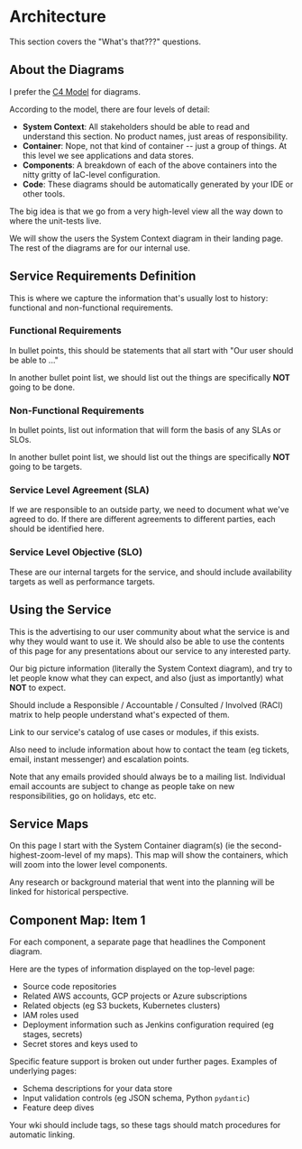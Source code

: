# Architecture
This section covers the "What's that???" questions.

## About the Diagrams
I prefer the [C4 Model](https://c4model.com/) for diagrams.

According to the model, there are four levels of detail:

* **System Context**: All stakeholders should be able to read and understand this section. No product names, just areas of responsibility.
* **Container**: Nope, not that kind of container -- just a group of things. At this level we see applications and data stores.
* **Components**: A breakdown of each of the above containers into the nitty gritty of IaC-level configuration.
* **Code**: These diagrams should be automatically generated by your IDE or other tools.

The big idea is that we go from a very high-level view all the way down to where the unit-tests live.

We will show the users the System Context diagram in their landing page. The rest of the diagrams are for our internal use.

## Service Requirements Definition
This is where we capture the information that's usually lost to history: functional and non-functional requirements.

### Functional Requirements
In bullet points, this should be statements that all start with "Our user should be able to ..."

In another bullet point list, we should list out the things are specifically **NOT** going to be done.

### Non-Functional Requirements
In bullet points, list out information that will form the basis of any SLAs or SLOs.

In another bullet point list, we should list out the things are specifically **NOT** going to be targets.

### Service Level Agreement (SLA)
If we are responsible to an outside party, we need to document what we've agreed to do.
If there are different agreements to different parties, each should be identified here.

### Service Level Objective (SLO)
These are our internal targets for the service, and should include availability targets as well as performance targets.

## Using the Service
This is the advertising to our user community about what the service is and why they would want to use it.
We should also be able to use the contents of this page for any presentations about our service to any interested party.

Our big picture information (literally the System Context diagram), and try to
let people know what they can expect, and also (just as importantly) what **NOT** to expect.

Should include a Responsible / Accountable / Consulted / Involved (RACI) matrix to help people understand what's expected of them.

Link to our service's catalog of use cases or modules, if this exists. 

Also need to include information about how to contact the team (eg tickets, email, instant messenger) and escalation points.

Note that any emails provided should always be to a mailing list. Individual email accounts are subject to change as people take on new
responsibilities, go on holidays, etc etc.

## Service Maps
On this page I start with the System Container diagram(s) (ie the second-highest-zoom-level of my maps).
This map will show the containers, which will zoom into the lower level components.

Any research or background material that went into the planning will be linked for historical perspective.

## Component Map: Item 1
For each component, a separate page that headlines the Component diagram.

Here are the types of information displayed on the top-level page:

* Source code repositories
* Related AWS accounts, GCP projects or Azure subscriptions
* Related objects (eg S3 buckets, Kubernetes clusters)
* IAM roles used
* Deployment information such as Jenkins configuration required (eg stages, secrets)
* Secret stores and keys used to 

Specific feature support is broken out under further pages. Examples of underlying pages:

* Schema descriptions for your data store
* Input validation controls (eg JSON schema, Python `pydantic`)
* Feature deep dives

Your wki should include tags, so these tags should match procedures for automatic linking.

